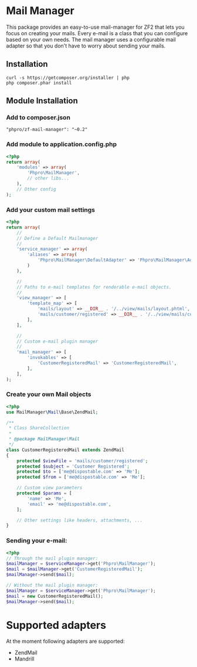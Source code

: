 # Mail Manager
This package provides an easy-to-use mail-manager for ZF2 that lets you focus on creating your mails.
Every e-mail is a class that you can configure based on your own needs.
The mail manager uses a configurable mail adapter so that you don't have to worry about sending your mails.

## Installation
```
curl -s https://getcomposer.org/installer | php
php composer.phar install
```

## Module Installation

### Add to composer.json
```
"phpro/zf-mail-manager": "~0.2"
```

### Add module to application.config.php
```php
<?php
return array(
    'modules' => array(
        'Phpro\MailManager',
        // other libs...
    ),
    // Other config
);
```

### Add your custom mail settings
```php
<?php
return array(
    //
    // Define a Default Mailmanager
    //
    'service_manager' => array(
        'aliases' => array(
            'Phpro\MailManager\DefaultAdapter' => 'Phpro\MailManager\Adapter\ZendMailAdapter',
        )
    ),

    //
    // Paths to e-mail templates for renderable e-mail objects.
    //
    'view_manager' => [
        'template_map' => [
            'mails/layout' => __DIR__ . '/../view/mails/layout.phtml',
            'mails/customer/registered' => __DIR__ . '/../view/mails/customer/registered.phtml',
        ],
    ],

    //
    // Custom e-mail plugin manager
    //
    'mail_manager' => [
        'invokables' => [
            'CustomerRegisteredMail' => 'CustomerRegisteredMail',
        ],
    ],
);
```

### Create your own Mail objects
```php
<?php
use MailManager\Mail\Base\ZendMail;

/**
 * Class ShareCollection
 *
 * @package MailManager\Mail
 */
class CustomerRegisteredMail extends ZendMail
{
    protected $viewFile = 'mails/customer/registered';
    protected $subject = 'Customer Registered';
    protected $to = ['me@dispostable.com' => 'Me'];
    protected $from = ['me@dispostable.com' => 'Me'];

    // Custom view parameters
    protected $params = [
        'name' => 'Me',
        'email' => 'me@dispostable.com',
    ];

    // Other settings like headers, attachments, ...
}
```

### Sending your e-mail:
```php
<?php
// Through the mail plugin manager:
$mailManager = $serviceManager->get('Phpro\MailManager');
$mail = $mailManager->get('CustomerRegisteredMail');
$mailManager->send($mail);

// Without the mail plugin manager:
$mailManager = $serviceManager->get('Phpro\MailManager');
$mail = new CustomerRegisteredMail();
$mailManager->send($mail);
```


# Supported adapters
At the moment following adapters are supported:

- ZendMail
- Mandrill
